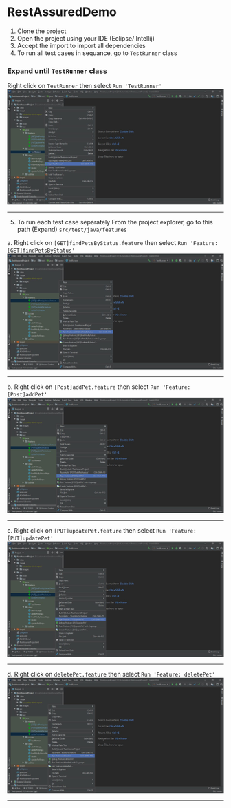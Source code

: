 # RestAssuredDemo

1. Clone the project
2. Open the project using your IDE (Eclipse/ Intellij)
3. Accept the import to import all dependencies
4. To run all test cases in sequance, go to `TestRunner` class

 ### Expand until `TestRunner` class
 Right click on `TestRunner` then select `Run 'TestRunner'`
 ![All Testcases](https://github.com/mohammed-a-ali/RestAssuredDemo/blob/master/images/All_TCs.jpg)
 *** 
 5. To run each test case separately
From the project explorer, go to this path (Expand) `src/test/java/features`

 a. Right click on `[GET]findPetsByStatus.feature` then select `Run 'Feature: [GET]findPetsByStatus'`
 ![First Testcase](https://github.com/mohammed-a-ali/RestAssuredDemo/blob/master/images/TC_1.jpg)
 *** 
 
 b. Right click on `[Post]addPet.feature` then select `Run 'Feature: [Post]addPet'`
 ![Second Testcase](https://github.com/mohammed-a-ali/RestAssuredDemo/blob/master/images/TC_2.jpg)
 ***
 
 c. Right click on `[PUT]updatePet.feature` then select `Run 'Feature: [PUT]updatePet'`
 ![Third Testcase](https://github.com/mohammed-a-ali/RestAssuredDemo/blob/master/images/TC_3.jpg)
 *** 
 
 d. Right click on `deletePet.feature` then select `Run 'Feature: deletePet'`
 ![Fourth Testcase](https://github.com/mohammed-a-ali/RestAssuredDemo/blob/master/images/TC_4.jpg)
 *** 
 
